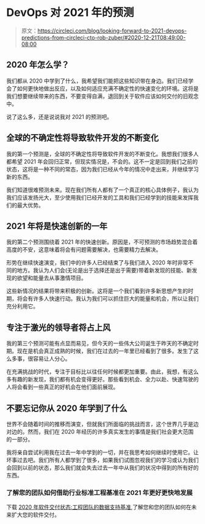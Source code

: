 # DevOps 对 2021 年的预测

> 原文：<https://circleci.com/blog/looking-forward-to-2021-devops-predictions-from-circleci-cto-rob-zuber/#2020-12-21T08:49:00-08:00>

## 2020 年怎么学？

我们都从 2020 中学到了什么，我希望我们能把这些知识带在身边。我们已经学会了如何更快地做出反应，以及如何适应充满不确定性的快速变化的环境。这将是我们想要继续带来的东西，不要变得自满，退回到关于软件应该如何交付的旧观念中。

说了这么多，还是说说我对 2021 的预测吧。

## 全球的不确定性将导致软件开发的不断变化

我的第一个预测是，全球的不确定性将导致软件开发的不断变化。我想我们很多人都希望 2021 年会回归正常，但现实情况是，不会的。这不一定是回到我们之前的状态，这将是一种不同的常态，因为我们已经从今年的情况中走出来，并继续学习新的东西。

我们知道很难预测未来。现在我们所有人都有了一个真正的核心具体例子，我认为我们应该发扬光大，至少使用我们已经开发的工具和我们已经学到的技能来发挥我们的最大优势。

## 2021 年将是快速创新的一年

我的第二个预测围绕着 2021 年的快速创新。原因是，不可预测的市场趋势混合着高度的不安，这意味着将会有问题需要解决，也需要精力去解决。

形势在继续快速演变，我们中的许多人已经结束了与我们进入 2020 年时非常不同的地方。我认为人们会(无论是出于选择还是出于需要)带着新发现的技能、新发现的欲望和能量去从事激情项目。

这些新情况的结果将带来积极的创新。这将是一个我们看到许多新思想产生的时期，将会有许多人快速行动。我认为我们可以抓住巨大的能量和机会，所以让我们充分利用它。

## 专注于激光的领导者将占上风

我的第三个预测可能有点显而易见，但今天的一些伟大公司诞生于昨天的不确定时期。现在是机会真正成熟的时候，我们在过去的一年里已经看到了很多。发生了这么多事，很容易让人分心。

在充满挑战的时代，专注于目标比以往任何时候都更加重要。由此，我想，有这么多有趣的新发现，我们都有机会变得更好。那些看到机会、全力以赴、快速驾驶的人将会看到一些真正的好机会在他们面前展现。

## 不要忘记你从 2020 年学到了什么

世界不会随着时间的推移而演变，但就我们所面临的挑战而言，这个世界几乎是边对边的。然而，我们在 2020 年经历的许多真实发生的事情是我们社会更大范围的一部分。

我将亲自尝试利用我在过去一年中学到的一切，并在我思考如何继续时使用它。让坏事过去吧。我们所有人都学到了很多，如果我们试图忽视我们的学习或认为我们会回到以前的状态，那么我们就会失去过去一年中从我们的状况中得到的所有好的东西。

### 了解您的团队如何借助行业标准工程基准在 2021 年更好更快地发展

下载 [2020 年软件交付状态:工程团队的数据支持基准](https://circleci.com/resources/2020-state-of-software-delivery/),了解您和您的团队如何在未来扩大您的软件交付。